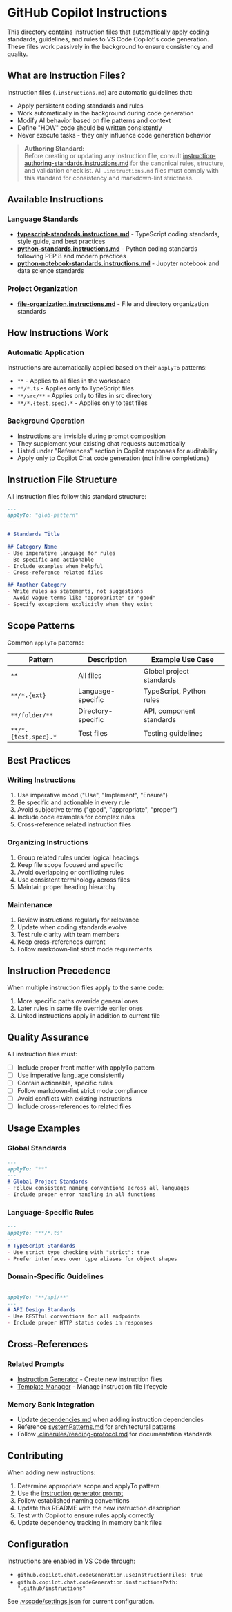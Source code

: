 # GitHub Copilot Instructions

This directory contains instruction files that automatically apply coding standards, guidelines, and rules to VS Code Copilot's code generation. These files work passively in the background to ensure consistency and quality.

## What are Instruction Files?

Instruction files (`.instructions.md`) are automatic guidelines that:
- Apply persistent coding standards and rules
- Work automatically in the background during code generation
- Modify AI behavior based on file patterns and context
- Define "HOW" code should be written consistently
- Never execute tasks - they only influence code generation behavior

> **Authoring Standard:**  
> Before creating or updating any instruction file, consult [instruction-authoring-standards.instructions.md](./instruction-authoring-standards.instructions.md) for the canonical rules, structure, and validation checklist. All `.instructions.md` files must comply with this standard for consistency and markdown-lint strictness.

## Available Instructions

### Language Standards
- **[typescript-standards.instructions.md](./typescript-standards.instructions.md)** - TypeScript coding standards, style guide, and best practices
- **[python-standards.instructions.md](./python-standards.instructions.md)** - Python coding standards following PEP 8 and modern practices
- **[python-notebook-standards.instructions.md](./python-notebook-standards.instructions.md)** - Jupyter notebook and data science standards

### Project Organization
- **[file-organization.instructions.md](./file-organization.instructions.md)** - File and directory organization standards

## How Instructions Work

### Automatic Application
Instructions are automatically applied based on their `applyTo` patterns:
- `**` - Applies to all files in the workspace
- `**/*.ts` - Applies only to TypeScript files
- `**/src/**` - Applies only to files in src directory
- `**/*.{test,spec}.*` - Applies only to test files

### Background Operation
- Instructions are invisible during prompt composition
- They supplement your existing chat requests automatically
- Listed under "References" section in Copilot responses for auditability
- Apply only to Copilot Chat code generation (not inline completions)

## Instruction File Structure

All instruction files follow this standard structure:

```markdown
---
applyTo: "glob-pattern"
---

# Standards Title

## Category Name
- Use imperative language for rules
- Be specific and actionable
- Include examples when helpful
- Cross-reference related files

## Another Category
- Write rules as statements, not suggestions
- Avoid vague terms like "appropriate" or "good"
- Specify exceptions explicitly when they exist
```

## Scope Patterns

Common `applyTo` patterns:

| Pattern | Description | Example Use Case |
|---------|-------------|------------------|
| `**` | All files | Global project standards |
| `**/*.{ext}` | Language-specific | TypeScript, Python rules |
| `**/folder/**` | Directory-specific | API, component standards |
| `**/*.{test,spec}.*` | Test files | Testing guidelines |

## Best Practices

### Writing Instructions
1. Use imperative mood ("Use", "Implement", "Ensure")
2. Be specific and actionable in every rule
3. Avoid subjective terms ("good", "appropriate", "proper")
4. Include code examples for complex rules
5. Cross-reference related instruction files

### Organizing Instructions
1. Group related rules under logical headings
2. Keep file scope focused and specific
3. Avoid overlapping or conflicting rules
4. Use consistent terminology across files
5. Maintain proper heading hierarchy

### Maintenance
1. Review instructions regularly for relevance
2. Update when coding standards evolve
3. Test rule clarity with team members
4. Keep cross-references current
5. Follow markdown-lint strict mode requirements

## Instruction Precedence

When multiple instruction files apply to the same code:
1. More specific paths override general ones
2. Later rules in same file override earlier ones
3. Linked instructions apply in addition to current file

## Quality Assurance

All instruction files must:
- [ ] Include proper front matter with applyTo pattern
- [ ] Use imperative language consistently
- [ ] Contain actionable, specific rules
- [ ] Follow markdown-lint strict mode compliance
- [ ] Avoid conflicts with existing instructions
- [ ] Include cross-references to related files

## Usage Examples

### Global Standards
```markdown
---
applyTo: "**"
---
# Global Project Standards
- Follow consistent naming conventions across all languages
- Include proper error handling in all functions
```

### Language-Specific Rules
```markdown
---
applyTo: "**/*.ts"
---
# TypeScript Standards
- Use strict type checking with "strict": true
- Prefer interfaces over type aliases for object shapes
```

### Domain-Specific Guidelines
```markdown
---
applyTo: "**/api/**"
---
# API Design Standards
- Use RESTful conventions for all endpoints
- Include proper HTTP status codes in responses
```

## Cross-References

### Related Prompts
- [Instruction Generator](../prompts/instruction-generator.prompt.md) - Create new instruction files
- [Template Manager](../prompts/template-manager.prompt.md) - Manage instruction file lifecycle

### Memory Bank Integration
- Update [dependencies.md](../../memory-bank/dependencies.md) when adding instruction dependencies
- Reference [systemPatterns.md](../../memory-bank/systemPatterns.md) for architectural patterns
- Follow [.clinerules/reading-protocol.md](../../.clinerules/reading-protocol.md) for documentation standards

## Contributing

When adding new instructions:
1. Determine appropriate scope and applyTo pattern
2. Use the [instruction generator prompt](../prompts/instruction-generator.prompt.md)
3. Follow established naming conventions
4. Update this README with the new instruction description
5. Test with Copilot to ensure rules apply correctly
6. Update dependency tracking in memory bank files

## Configuration

Instructions are enabled in VS Code through:
- `github.copilot.chat.codeGeneration.useInstructionFiles: true`
- `github.copilot.chat.codeGeneration.instructionsPath: ".github/instructions"`

See [.vscode/settings.json](../../.vscode/settings.json) for current configuration.
